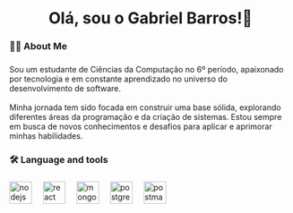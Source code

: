 <h1 align="center">Olá, sou o Gabriel Barros!👋</h1>

###

<h3 align="left">👩‍💻  About Me</h3>

###

<p align="left">Sou um estudante de Ciências da Computação no 6º período, apaixonado por tecnologia e em constante aprendizado no universo do desenvolvimento de software.<br><br>Minha jornada tem sido focada em construir uma base sólida, explorando diferentes áreas da programação e da criação de sistemas. Estou sempre em busca de novos conhecimentos e desafios para aplicar e aprimorar minhas habilidades.</p>

###

<h3 align="left">🛠 Language and tools</h3>

###

<div align="left">
  <img src="https://cdn.jsdelivr.net/gh/devicons/devicon/icons/nodejs/nodejs-original.svg" height="40" alt="nodejs logo"  />
  <img width="12" />
  <img src="https://cdn.jsdelivr.net/gh/devicons/devicon/icons/react/react-original.svg" height="40" alt="react logo"  />
  <img width="12" />
  <img src="https://cdn.jsdelivr.net/gh/devicons/devicon/icons/mongodb/mongodb-original.svg" height="40" alt="mongodb logo"  />
  <img width="12" />
  <img src="https://cdn.jsdelivr.net/gh/devicons/devicon/icons/postgresql/postgresql-original.svg" height="40" alt="postgresql logo"  />
  <img width="12" />
  <img src="https://cdn.simpleicons.org/postman/FF6C37" height="40" alt="postman logo"  />
</div>

###
